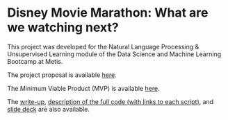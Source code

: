 # Disney Movie Marathon: What are we watching next?

This project was developed for the Natural Language Processing & Unsupervised Learning module of the Data Science and Machine Learning Bootcamp at Metis.

The project proposal is available [here](https://github.com/hmlewis-astro/disney_movie_nlp/blob/main/proposal.md).

The Minimum Viable Product (MVP) is available [here](https://github.com/hmlewis-astro/disney_movie_nlp/blob/main/mvp.md).

The [write-up](https://github.com/hmlewis-astro/disney_movie_nlp/blob/main/final_pres/final_writeup.md), [description of the full code (with links to each script)](https://github.com/hmlewis-astro/disney_movie_nlp/blob/main/final_pres/run_code.md), and [slide deck](https://github.com/hmlewis-astro/disney_movie_nlp/blob/main/final_pres/Lewis_disney_nlp.pdf) are also available.
